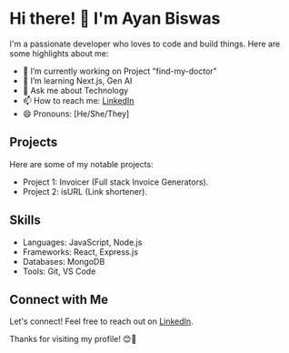 # Hi there! 👋 I'm Ayan Biswas

I'm a passionate developer who loves to code and build things. Here are some highlights about me:

- 🔭 I’m currently working on Project "find-my-doctor"
- 🌱 I’m learning Next.js, Gen AI
- 💬 Ask me about Technology 
- 📫 How to reach me: <a href="https://www.linkedin.com/in/iamayanbiswas">LinkedIn</a>
- 😄 Pronouns: [He/She/They]

## Projects

Here are some of my notable projects:

- Project 1: Invoicer (Full stack Invoice Generators).
- Project 2: isURL (Link shortener).

## Skills

- Languages: JavaScript, Node.js
- Frameworks: React, Express.js
- Databases: MongoDB 
- Tools: Git, VS Code


## Connect with Me

Let's connect! Feel free to reach out on <a href="https://www.linkedin.com/in/iamayanbiswas">LinkedIn</a>.

Thanks for visiting my profile! 😊🚀
